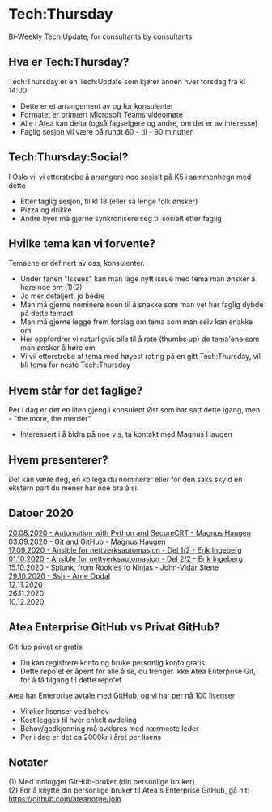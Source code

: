 # Tech:Thursday  
Bi-Weekly Tech:Update, for consultants by consultants  
  
## Hva er Tech:Thursday?  
  
Tech:Thursday er en Tech:Update som kjører annen hver torsdag fra kl 14:00  
*	Dette er et arrangement av og for konsulenter  
*	Formatet er primært Microsoft Teams videomøte  
* Alle i Atea kan delta (også fagselgere og andre, om det er av interesse)  
* Faglig sesjon vil være på rundt 60 - til - 90 minutter  
  
## Tech:Thursday:Social?  
  
I Oslo vil vi etterstrebe å arrangere noe sosialt på K5 i sammenhegn med dette  
* Etter faglig sesjon, til kl 18 (eller så lenge folk ønsker)  
* Pizza og drikke  
* Andre byer må gjerne synkronisere seg til sosialt etter faglig  
  
## Hvilke tema kan vi forvente?  
  
Temaene er definert av oss, konsulenter.  
* Under fanen "Issues" kan man lage nytt issue med tema man ønsker å høre noe om (1)(2)  
* Jo mer detaljert, jo bedre  
* Man må gjerne nominere noen til å snakke som man vet har faglig dybde på dette temaet  
* Man må gjerne legge frem forslag om tema som man selv kan snakke om  
* Her oppfordrer vi naturligvis alle til å rate (thumbs up) de tema'ene som man ønsker å høre om  
* Vi vil etterstrebe at tema med høyest rating på en gitt Tech:Thursday, vil bli tema for neste Tech:Thursday  
  
## Hvem står for det faglige?  
  
Per i dag er det en liten gjeng i konsulent Øst som har satt dette igang, men - "the more, the merrier"  
* Interessert i å bidra på noe vis, ta kontakt med Magnus Haugen  
  
## Hvem presenterer?  
  
Det kan være deg, en kollega du nominerer eller for den saks skyld en ekstern part du mener har noe bra å si.  
  
## Datoer 2020

[20.08.2020 - Automation with Python and SecureCRT - Magnus Haugen](https://github.com/ateanorge/TechThursday/tree/master/2020-08-20%20Automation%20with%20python%20and%20secureCRT)  
[03.09.2020 - Git and GitHub - Magnus Haugen](https://github.com/ateanorge/TechThursday/tree/master/2020-09-03%20Git%20og%20Github)  
[17.09.2020 - Ansible for nettverksautomasjon - Del 1/2 - Erik Ingeberg](https://github.com/ateanorge/TechThursday/tree/master/2020-09-17_Ansible_for_nettverksautomasjon)  
[01.10.2020 - Ansible for nettverksautomasjon - Del 2/2 - Erik Ingeberg](https://github.com/ateanorge/tech-thursday/blob/master/2020-09-17_Ansible_for_nettverksautomasjon/README.md#velkommen-til-den-fjerde-techtorsdagen)  
[15.10.2020 - Splunk, from Rookies to Ninjas - John-Vidar Stene](https://github.com/ateanorge/tech-thursday/blob/master/2020-10-15%20splunk/readme.md#velkommen-til-techtorsdagen)  
[29.10.2020 - Ssh - Arne Opdal](https://github.com/ateanorge/tech-thursday/tree/master/2020-10-29%20ssh#velkommen-til-techtorsdagen)  
12.11.2020  
26.11.2020  
10.12.2020  
  
## Atea Enterprise GitHub vs Privat GitHub?  
  
GitHub privat er gratis    
* Du kan registrere konto og bruke personlig konto gratis  
* Dette repo'et er åpent for alle å se, du trenger ikke Atea Enterprise Git, for å få tilgang til dette repo'et  

Atea har Enterprise avtale med GitHub, og vi har per nå 100 lisenser  
* Vi øker lisenser ved behov  
* Kost legges til hver enkelt avdeling  
* Behov/godkjenning må avklares med nærmeste leder  
* Per i dag er det ca 2000kr i året per lisens  
  
## Notater
  
(1) Med innlogget GitHub-bruker (din personlige bruker)  
(2) For å knytte din personlige bruker til Atea's Enterprise GitHub, gå hit: https://github.com/ateanorge/join  
